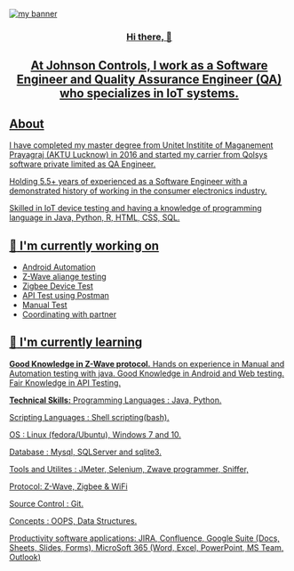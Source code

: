 <p align=”center”>
  <a href="https://www.linkedin.com/in/mahesh99kumar/">
<img width=”200" height=”200" src="https://user-images.githubusercontent.com/113816761/244909331-0c065130-8cbc-4d7e-86b5-d64de4f0893f.png" alt="my banner">
</p>
<h3 align="center">Hi there, 👋</h4>
<h2 align="center" dir="auto">
At Johnson Controls, I work as a Software Engineer and Quality Assurance Engineer (QA) who specializes in IoT systems.
</h2>
<h2 align="left"> About </h2>
  <p dir="auto">
        I have completed my master degree from Unitet Institite of Maganement Prayagraj (AKTU Lucknow) in 2016 and started my carrier from Qolsys software private limited as QA Engineer.
  </p>

<p dir="auto">
  Holding 5.5+ years of experienced as a Software Engineer with a demonstrated history of working in the consumer electronics industry. 
</p>
<p dir="auto">
Skilled in IoT device testing and having a knowledge of programming language in Java, Python, R, HTML, CSS, SQL.
</p>
  
  <h2 dir="auto">
  <g-emoji class="g-emoji" alias="telescope" fallback-src="https://github.githubassets.com/images/icons/emoji/unicode/1f52d.png">🔭</g-emoji> I'm currently working on</h2>
<ul dir="auto">
<li>Android Automation</li>
<li>Z-Wave aliange testing</li>
<li>Zigbee Device Test</li>
<li>API Test using Postman</li>
<li>Manual Test</li>
<li>Coordinating with partner</li>
</ul>

<h2 dir="auto">
  <g-emoji class="g-emoji" alias="telescope" fallback-src="https://github.githubassets.com/images/icons/emoji/unicode/1f52d.png">🔭</g-emoji> I'm currently learning </h2>

**Good Knowledge in Z-Wave protocol.**
Hands on experience in Manual and Automation testing with java.
Good Knowledge in Android and Web testing.
Fair Knowledge in API Testing.

**Technical Skills:**
Programming Languages : Java, Python.

Scripting Languages : Shell scripting(bash).

OS : Linux (fedora/Ubuntu), Windows 7 and 10.

Database : Mysql, SQLServer and sqlite3.

Tools and Utilites : JMeter, Selenium, Zwave programmer, Sniffer, 

Protocol: Z-Wave, Zigbee & WiFi

Source Control : Git.

Concepts : OOPS, Data Structures.

Productivity software applications: JIRA, Confluence, Google Suite (Docs, Sheets, Slides, Forms), MicroSoft 365 (Word, Excel, PowerPoint, MS Team, Outlook)
